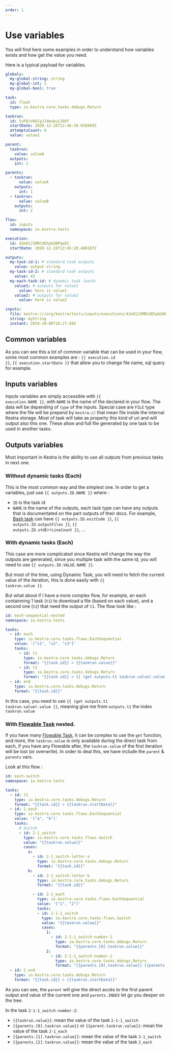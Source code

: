 ```yaml
---
order: 1
---
```


# Use variables

You will find here some examples in order to understand how variables exists and how get the value you need.

Here is a typical payload for variables.

```yaml
globals:
  my-global-string: string
  my-global-int: 1
  my-global-bool: true

task:
  id: float
  type: io.kestra.core.tasks.debugs.Return

taskrun:
  id: 5vPQJxRGCgJJ4mubuIJOUf
  startDate: 2020-12-18T12:46:36.018869Z
  attemptsCount: 0
  value: value2

parent:
  taskrun:
    value: valueA
  outputs:
    int: 1

parents:
  - taskrun:
      value: valueA
    outputs:
      int: 1
  - taskrun:
      value: valueB
    outputs:
      int: 2

flow:
  id: inputs
  namespace: io.kestra.tests

execution:
  id: 42mXSJ1MRCdEhpbGNPqeES
  startDate: 2020-12-18T12:45:28.489187Z

outputs:
  my-task-id-1: # standard task outputs
    value: output-string
  my-task-id-2: # standard task outputs
    value: 42
  my-each-task-id: # dynamic task (each)
    value1: # outputs for value1
      value: here is value1
    value2: # outputs for value2
      value: here is value2

inputs:
  file: kestra:///org/kestra/tests/inputs/executions/42mXSJ1MRCdEhpbGNPqeES/inputs/file/application.yml
  string: myString
  instant: 2019-10-06T18:27:49Z
```


## Common variables
As you can see this a lot of common variable that can be used in your flow, some most common examples are : <code v-pre>{{ execution.id }}</code>, <code v-pre>{{ execution.startDate }}</code> that allow you to change file name, sql query for example.

## Inputs variables
Inputs variables are simply accessible with <code v-pre>{{ execution.NAME }}</code>, with `NAME` is the name of the declared in your flow. The data will be depending of `type` of the inputs.
Special case are `FILE` type where the file will be prepend by `kestra://` that mean file inside the internal Kestra storage. Most of task will take as property this kind of uri and will output also this one. These allow and full file generated by one task to be used in another tasks.

## Outputs variables
Most important in Kestra is the ability to use all outputs from previous tasks in next one.

### Without dynamic tasks (Each)
This is the most common way and the simplest one. In order to get a variables, just use <code v-pre>{{ outputs.ID.NAME }}</code> where :
* `ID` is the task id
* `NAME` is the name of the outputs, each task type can have any outputs that is documentated on the part outputs of their docs. For example, [Bash task](/plugins/core/tasks/scripts/io.kestra.core.tasks.scripts.Bash.html#outputs) can have <code v-pre>{{ outputs.ID.exitCode }}</code>, <code v-pre>{{ outputs.ID.outputFiles }}</code>, <code v-pre>{{ outputs.ID.stdErrLineCount }}</code>, ...

### With dynamic tasks (Each)
This case are more complicated since Kestra will change the way the outputs are generated, since you multiple task with the same id, you will need to use <code v-pre>{{ outputs.ID.VALUE.NAME }}</code>.

But most of the time, using Dynamic Task, you will need to fetch the current value of the iteration, this is done easily with <code v-pre>{{ taskrun.value }}</code>.

But what about if I have a more complex flow, for example, an each containning 1 task (`t1`) to download a file (based on each value), and a second one (`t2`) that need the output of `t1`. The flow look like :

```yaml
id: each-sequential-nested
namespace: io.kestra.tests

tasks:
  - id: each
    type: io.kestra.core.tasks.flows.EachSequential
    value: '["s1", "s2", "s3"]'
    tasks:
      - id: t1
        type: io.kestra.core.tasks.debugs.Return
        format: "{{task.id}} > {{taskrun.value}}"
      - id: t2
        type: io.kestra.core.tasks.debugs.Return
        format: "{{task.id}} > {{ (get outputs.t1 taskrun.value).value }} > {{taskrun.startDate}}"
  - id: end
    type: io.kestra.core.tasks.debugs.Return
    format: "{{task.id}}"
```

In this case, you need to use <code v-pre>{{ (get outputs.t1 taskrun.value).value }}</code>, meaning give me from `outputs.t1` the index `taskrun.value`

### With [Flowable Task](docs/developer-guide/flowable) nested.
If you have many [Flowable Task](docs/developer-guide/flowable), it can be complex to use the `get` function, and more, the `taskrun.value` is only available during the direct task from each, if you have any Flowable after, the `taskrun.value` of the first iteration will be lost (or overwrite). In order to deal this, we have include the `parent` & `parents` vars.

Look at this flow :

```yaml
id: each-switch
namespace: io.kestra.tests

tasks:
  - id: t1
    type: io.kestra.core.tasks.debugs.Return
    format: "{{task.id}} > {{taskrun.startDate}}"
  - id: 2_each
    type: io.kestra.core.tasks.flows.EachSequential
    value: '["a", "b"]'
    tasks:
      # Switch
      - id: 2-1_switch
        type: io.kestra.core.tasks.flows.Switch
        value: "{{taskrun.value}}"
        cases:
          a:
            - id: 2-1_switch-letter-a
              type: io.kestra.core.tasks.debugs.Return
              format: "{{task.id}}"
          b:
            - id: 2-1_switch-letter-b
              type: io.kestra.core.tasks.debugs.Return
              format: "{{task.id}}"

            - id: 2-1_each
              type: io.kestra.core.tasks.flows.EachSequential
              value: '["1", "2"]'
              tasks:
              - id: 2-1-1_switch
                type: io.kestra.core.tasks.flows.Switch
                value: "{{taskrun.value}}"
                cases:
                  1:
                    - id: 2-1-1_switch-number-1
                      type: io.kestra.core.tasks.debugs.Return
                      format: "{{parents.[0].taskrun.value}}"
                  2:
                    - id: 2-1-1_switch-number-2
                      type: io.kestra.core.tasks.debugs.Return
                      format: "{{parents.[0].taskrun.value}} {{parents.[1].taskrun.value}}"
  - id: 2_end
    type: io.kestra.core.tasks.debugs.Return
    format: "{{task.id}} > {{taskrun.startDate}}"

```

As you can see, the `parent` will give the direct accès to the first parent output and value of the current one and `parents.INDEX` let go you deeper on the tree.

In the task `2-1-1_switch-number-2`:
- <code v-pre>{{taskrun.value}}</code>: mean the value of the task `2-1-1_switch`
- <code v-pre>{{parents.[0].taskrun.value}}</code> or <code v-pre>{{parent.taskrun.value}}</code>: mean the value of the task `2-1_each`
- <code v-pre>{{parents.[1].taskrun.value}}</code>: mean the value of the task `2-1_switch`
- <code v-pre>{{parents.[2].taskrun.value}}</code>: mean the value of the task `2_each`
